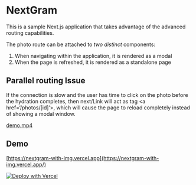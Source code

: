 # NextGram

This is a sample Next.js application that takes advantage of the advanced routing capabilities.

The photo route can be attached to _two distinct_ components:

1. When navigating within the application, it is rendered as a modal
2. When the page is refreshed, it is rendered as a standalone page

## Parallel routing Issue

If the connection is slow and the user has time to click on the photo before the hydration completes, 
then next/Link will act as tag \<a href=‘/photos/[id]’>, which will cause the page to reload completely instead of showing a modal window.

[demo.mp4](https://raw.githubusercontent.com/a-k-kord/nextgram-with-img/main/demo.mp4)

## Demo

[https://nextgram-with-img.vercel.app](https://nextgram-with-img.vercel.app/)

[![Deploy with Vercel](https://vercel.com/button)](https://vercel.com/new/clone?repository-url=https%3A%2F%2Fgithub.com%2Fvercel%2Fnextgram-with-img)
